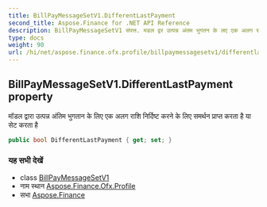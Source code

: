```yaml
---
title: BillPayMessageSetV1.DifferentLastPayment
second_title: Aspose.Finance for .NET API Reference
description: BillPayMessageSetV1 संपत्त. मडल द्वर उत्पन्न अंतम भुगतन के लए एक अलग रश नर्दष्ट करने के लए समर्थन प्रप्त करत है य सेट करत है
type: docs
weight: 90
url: /hi/net/aspose.finance.ofx.profile/billpaymessagesetv1/differentlastpayment/
---
```

## BillPayMessageSetV1.DifferentLastPayment property

मॉडल द्वारा उत्पन्न अंतिम भुगतान के लिए एक अलग राशि निर्दिष्ट करने के लिए समर्थन प्राप्त करता है या सेट करता है

```csharp
public bool DifferentLastPayment { get; set; }
```

### यह सभी देखें

* class [BillPayMessageSetV1](../)
* नाम स्थान [Aspose.Finance.Ofx.Profile](../../billpaymessagesetv1/)
* सभा [Aspose.Finance](../../../)



